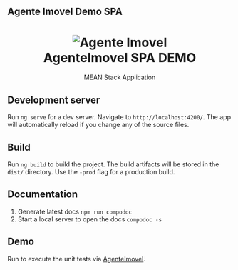 ## Agente Imovel Demo SPA

<h1 align=center>
<img alt="Agente Imovel" src="https://github.com/isaklafleur/agentem/blob/dev/public/agenteimovel.png">
  <br>
  AgenteImovel SPA DEMO</h1>

<p align=center>MEAN Stack Application</p>

## Development server

Run `ng serve` for a dev server. Navigate to `http://localhost:4200/`. The app will automatically reload if you change any of the source files.

## Build

Run `ng build` to build the project. The build artifacts will be stored in the `dist/` directory. Use the `-prod` flag for a production build.

## Documentation

1. Generate latest docs `npm run compodoc`
2. Start a local server to open the docs `compodoc -s`

## Demo

Run  to execute the unit tests via [AgenteImovel](https://agentem.herokuapp.com).
